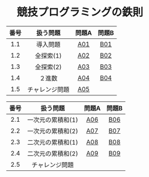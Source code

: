 # 　競技プログラミングの鉄則

|番号|扱う問題|問題A|問題B|
|:--:|:--:|:--:|:--:|
|1.1|導入問題|[A01](https://github.com/kaneda0511/Laws-of-Competitive-Programming/blob/main/Laws_PR/A01.ipynb)|[B01](https://github.com/kaneda0511/Laws-of-Competitive-Programming/blob/main/Laws_PR/B01.ipynb)|
|1.2|全探索(1)|[A02](https://github.com/kaneda0511/Laws-of-Competitive-Programming/blob/main/Laws_PR/A02.ipynb)|[B02](https://github.com/kaneda0511/Laws-of-Competitive-Programming/blob/main/Laws_PR/B02.ipynb)|
|1.3|全探索(2)|[A03](https://github.com/kaneda0511/Laws-of-Competitive-Programming/blob/main/Laws_PR/A03.ipynb)|[B03](https://github.com/kaneda0511/Laws-of-Competitive-Programming/blob/main/Laws_PR/B03.ipynb)|
|1.4|２進数|[A04](https://github.com/kaneda0511/Laws-of-Competitive-Programming/blob/main/Laws_PR/A04.ipynb)|[B04](https://github.com/kaneda0511/Laws-of-Competitive-Programming/blob/main/Laws_PR/B04.ipynb)|
|1.5|チャレンジ問題|[A05](https://github.com/kaneda0511/Laws-of-Competitive-Programming/blob/main/Laws_PR/A05.ipynb)||

|番号|扱う問題|問題A|問題B|
|:--:|:--:|:--:|:--:|
|2.1|一次元の累積和(1)|[A06](https://github.com/kaneda0511/Laws-of-Competitive-Programming/blob/main/Laws_PR/A06.ipynb)|[B06](https://github.com/kaneda0511/Laws-of-Competitive-Programming/blob/main/Laws_PR/B06.ipynb)|
|2.2|一次元の累積和(2)|[A07](https://github.com/kaneda0511/Laws-of-Competitive-Programming/blob/main/Laws_PR/A07.ipynb)|[B07](https://github.com/kaneda0511/Laws-of-Competitive-Programming/blob/main/Laws_PR/B07.ipynb)|
|2.3|二次元の累積和(1)|[A08](https://github.com/kaneda0511/Laws-of-Competitive-Programming/blob/main/Laws_PR/A08.ipynb)|[B08]()|
|2.4|二次元の累積和(2)|[A09]()|[B09]()|
|2.5|チャレンジ問題|||
